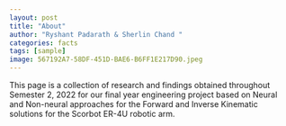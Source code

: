 ```yaml
---
layout: post
title: "About"
author: "Ryshant Padarath & Sherlin Chand "
categories: facts
tags: [sample]
image: 567192A7-58DF-451D-BAE6-B6FF1E217D90.jpeg
---
```




This page is a collection of research and findings obtained throughout Semester 2, 2022 for our final year engineering project based on Neural and Non-neural approaches for the Forward and Inverse Kinematic solutions for the Scorbot ER-4U robotic arm.
